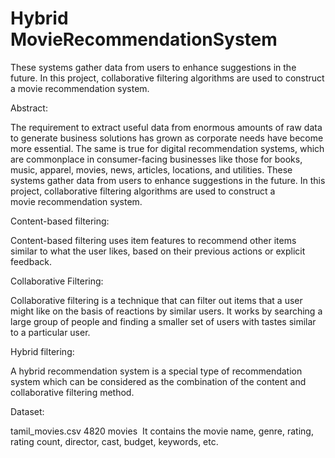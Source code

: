 # Hybrid MovieRecommendationSystem
These systems gather data from users to enhance suggestions in the future. In this project, collaborative filtering algorithms are used to construct a movie recommendation system. 

Abstract:​

The requirement to extract useful data from enormous amounts of raw data to generate business solutions has grown as corporate needs have become more essential. The same is true for digital recommendation systems, which are commonplace in consumer-facing businesses like those for books, music, apparel, movies, news, articles, locations, and utilities. These systems gather data from users to enhance suggestions in the future. In this project, collaborative filtering algorithms are used to construct a movie recommendation system. 


Content-based filtering:

Content-based filtering uses item features to recommend other items similar to what the user likes, based on their previous actions or explicit feedback.

Collaborative Filtering:

Collaborative filtering is a technique that can filter out items that a user might like on the basis of reactions by similar users. It works by searching a large group of people and finding a smaller set of users with tastes similar to a particular user.

Hybrid filtering:

A hybrid recommendation system is a special type of recommendation system which can be considered as the combination of the content and collaborative filtering method. 

Dataset:

tamil_movies.csv
4820 movies 
It contains the movie name, genre, rating, rating count, director, cast, budget, keywords, etc.
